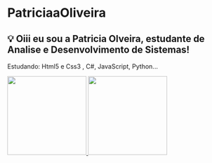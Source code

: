 # PatriciaaOliveira
## 💡 Oiii eu sou a Patricia Olveira, estudante de Analise e Desenvolvimento de Sistemas!
Estudando: Html5 e Css3 , C#, JavaScript, Python...

<div>
  <a href="htpps://github.com/PatriiciaaOliveira">
  <img height="180em" src="![Anurag's GitHub stats](https://github-readme-stats.vercel.app/api?username=patriciaaoliveira&theme=omni&show_icons=true)"/>
  <img height="180em" src="![Anurag's GitHub stats](https://github-readme-stats.vercel.app/api/top-langs/?username=patriciaaoliveira&theme=omni&show_icons=true)"/> 
</div>
